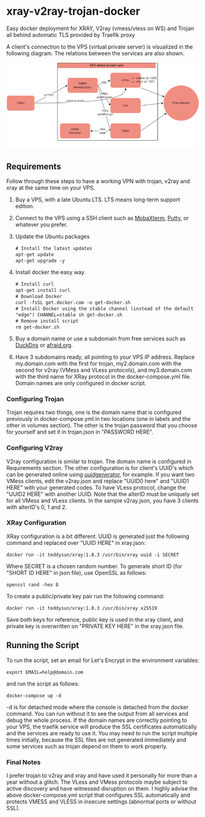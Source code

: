 # xray-v2ray-trojan-docker

Easy docker deployment for XRAY, V2ray (vmess/vless on WS) and Trojan all behind automatic TLS provided by Traefik proxy

A client's connection to the VPS (virtual private server) is visualized in the following diagram. The relations between the services are also shown.

![Docker services](https://github.com/sa-mustafa/xray-v2ray-trojan-docker/blob/main/diagram.png)

## Requirements

Follow through these steps to have a working VPN with trojan, v2ray and xray at the same time on your VPS.

1. Buy a VPS, with a late Ubuntu LTS. LTS means long-term support edition.

2. Connect to the VPS using a SSH client such as [MobaXterm](https://mobaxterm.mobatek.net), [Putty](https://www.putty.org/), or whatever you prefer.

3. Update the Ubuntu packages

   ```shell
   # Install the latest updates
   apt-get update
   apt-get upgrade -y
   ```

4. Install docker the easy way.

   ```shell
   # Install curl
   apt-get install curl
   # Download Docker
   curl -fsSL get.docker.com -o get-docker.sh
   # Install Docker using the stable channel (instead of the default "edge") CHANNEL=stable sh get-docker.sh
   # Remove install script
   rm get-docker.sh
   ```

5. Buy a domain name or use a subdomain from free services such as [DuckDns](www.duckdns.org) or [afraid.org](https://freedns.afraid.org/). 

6. Have 3 subdomains ready, all pointing to your VPS IP address. Replace my.domain.com with the first for trojan, my2.domain.com with the second for v2ray (VMess and VLess protocols), and my3.domain.com with the third name for XRay protocol in the docker-compose.yml file. Domain names are only configured in docker script.

### Configuring Trojan

Trojan requires two things, one is the domain name that is configured previously in docker-compose.yml in two locations (one in labels and the other in volumes section). The other is the trojan password that you choose for yourself and set it in trojan.json in "PASSWORD HERE".

### Configuring V2ray

V2ray configuration is similar to trojan. The domain name is configured in Requirements section. The other configuration is for client's UUID's which can be generated online using [uuidgenerator](https://www.uuidgenerator.net/guid), for example. If you want two VMess clients, edit the v2ray.json and replace "UUID0 here" and "UUID1 HERE" with your generated codes. To have VLess protocol, change the "UUID2 HERE" with another UUID. Note that the alterID must be uniquely set for all VMess and VLess clients. In the sample v2ray.json, you have 3 clients with alterID's 0, 1 and 2.

### XRay Configuration

XRay configuration is a bit different. UUID is generated just the following command and replaced over "UUID HERE" in xray.json:

```shell
docker run -it teddysun/xray:1.8.3 /usr/bin/xray uuid -i SECRET
```

Where SECRET is a chosen random number.  To generate short ID (for "SHORT ID HERE" in json file), use OpenSSL as follows:

```shell
openssl rand -hex 8
```

To create a public/private key pair run the following command:

```shell
docker run -it teddysun/xray:1.8.3 /usr/bin/xray x25519
```

Save both keys for reference, public key is used in the xray client, and private key is overwritten on "PRIVATE KEY HERE" in the xray.json file.

## Running the Script

To run the script, set an email for Let's Encrypt in the environment variables:

```shell
export EMAIL=help@domain.com
```

and run the script as follows:

```shell
docker-compose up -d
```

-d is for detached mode where the console is detached from the docker command. You can run without it to see the output from all services and debug the whole process. If the domain names are correctly pointing to your VPS, the traefik service will produce the SSL certificates automatically and the services are ready to use it. You may need to run the script multiple times initially, because the SSL files are not generated immediately and some services such as trojan depend on them to work properly.

### Final Notes

I prefer trojan to v2ray and xray and have used it personally for more than a year without a glitch. The VLess and VMess protocols maybe subject to active discovery and have witnessed disruption on them. I highly advise the above docker-compose.yml script that configures SSL automatically and protects VMESS and VLESS in insecure settings (abnormal ports or without SSL).
